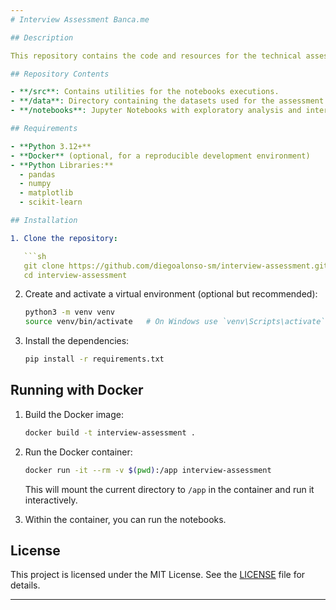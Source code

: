 ```yaml
---
# Interview Assessment Banca.me

## Description

This repository contains the code and resources for the technical assessment used for applying to an intership in [banca.me](https://www.banca.me/). The purpose of this project is to demonstrate skills in data analysis, software development, and problem-solving through a practical exercise.

## Repository Contents

- **/src**: Contains utilities for the notebooks executions.
- **/data**: Directory containing the datasets used for the assessment.
- **/notebooks**: Jupyter Notebooks with exploratory analysis and interactive solutions.

## Requirements

- **Python 3.12+**
- **Docker** (optional, for a reproducible development environment)
- **Python Libraries:**
  - pandas
  - numpy
  - matplotlib
  - scikit-learn

## Installation

1. Clone the repository:

   ```sh
   git clone https://github.com/diegoalonso-sm/interview-assessment.git
   cd interview-assessment
   ```

2. Create and activate a virtual environment (optional but recommended):

   ```sh
   python3 -m venv venv
   source venv/bin/activate   # On Windows use `venv\Scripts\activate`
   ```

3. Install the dependencies:

   ```sh
   pip install -r requirements.txt
   ```

## Running with Docker

1. Build the Docker image:

   ```sh
   docker build -t interview-assessment .
   ```

2. Run the Docker container:

   ```sh
   docker run -it --rm -v $(pwd):/app interview-assessment
   ```

   This will mount the current directory to `/app` in the container and run it interactively.

3. Within the container, you can run the notebooks.

## License

This project is licensed under the MIT License. See the [LICENSE](LICENSE) file for details.

---
```

